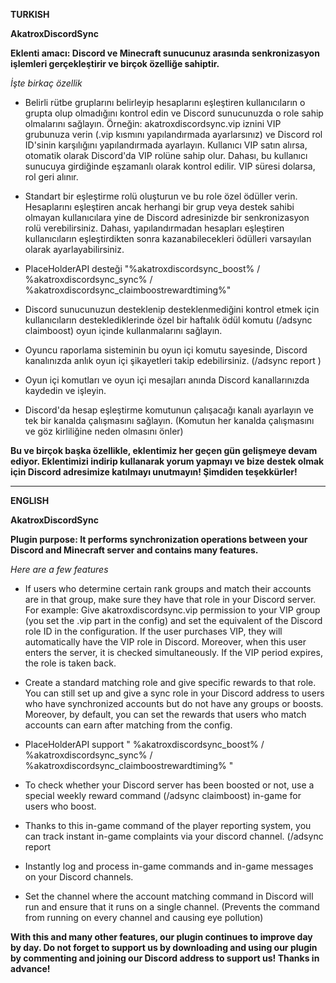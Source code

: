 **TURKISH**

**AkatroxDiscordSync**

**Eklenti amacı: Discord ve Minecraft sunucunuz arasında senkronizasyon işlemleri gerçekleştirir ve birçok özelliğe sahiptir.**


_İşte birkaç özellik_

- Belirli rütbe gruplarını belirleyip hesaplarını eşleştiren kullanıcıların o grupta olup olmadığını kontrol edin ve Discord sunucunuzda o role sahip olmalarını sağlayın. Örneğin: akatroxdiscordsync.vip iznini VIP grubunuza verin (.vip kısmını yapılandırmada ayarlarsınız) ve Discord rol ID'sinin karşılığını yapılandırmada ayarlayın. Kullanıcı VIP satın alırsa, otomatik olarak Discord'da VIP rolüne sahip olur. Dahası, bu kullanıcı sunucuya girdiğinde eşzamanlı olarak kontrol edilir. VIP süresi dolarsa, rol geri alınır.

- Standart bir eşleştirme rolü oluşturun ve bu role özel ödüller verin. Hesaplarını eşleştiren ancak herhangi bir grup veya destek sahibi olmayan kullanıcılara yine de Discord adresinizde bir senkronizasyon rolü verebilirsiniz. Dahası, yapılandırmadan hesapları eşleştiren kullanıcıların eşleştirdikten sonra kazanabilecekleri ödülleri varsayılan olarak ayarlayabilirsiniz.

- PlaceHolderAPI desteği "%akatroxdiscordsync_boost% / %akatroxdiscordsync_sync% / %akatroxdiscordsync_claimboostrewardtiming%"

- Discord sunucunuzun desteklenip desteklenmediğini kontrol etmek için kullanıcıların desteklediklerinde özel bir haftalık ödül komutu (/adsync claimboost) oyun içinde kullanmalarını sağlayın.

- Oyuncu raporlama sisteminin bu oyun içi komutu sayesinde, Discord kanalınızda anlık oyun içi şikayetleri takip edebilirsiniz. (/adsync report <player> <reason>)

- Oyun içi komutları ve oyun içi mesajları anında Discord kanallarınızda kaydedin ve işleyin.

- Discord'da hesap eşleştirme komutunun çalışacağı kanalı ayarlayın ve tek bir kanalda çalışmasını sağlayın. (Komutun her kanalda çalışmasını ve göz kirliliğine neden olmasını önler)


**Bu ve birçok başka özellikle, eklentimiz her geçen gün gelişmeye devam ediyor. Eklentimizi indirip kullanarak yorum yapmayı ve bize destek olmak için Discord adresimize katılmayı unutmayın! Şimdiden teşekkürler!**



------------------------------------------------------------------------------------------------------------------------------------------------------------------------------------------------------------------------------------------------



**ENGLISH**

**AkatroxDiscordSync**

**Plugin purpose: It performs synchronization operations between your Discord and Minecraft server and contains many features.**


_Here are a few features_

- If users who determine certain rank groups and match their accounts are in that group, make sure they have that role in your Discord server. For example: Give akatroxdiscordsync.vip permission to your VIP group (you set the .vip part in the config) and set the equivalent of the Discord role ID in the configuration. If the user purchases VIP, they will automatically have the VIP role in Discord. Moreover, when this user enters the server, it is checked simultaneously. If the VIP period expires, the role is taken back.
  
- Create a standard matching role and give specific rewards to that role. You can still set up and give a sync role in your Discord address to users who have synchronized accounts but do not have any groups or boosts. Moreover, by default, you can set the rewards that users who match accounts can earn after matching from the config.
  
- PlaceHolderAPI support " %akatroxdiscordsync_boost% / %akatroxdiscordsync_sync% / %akatroxdiscordsync_claimboostrewardtiming% "
  
- To check whether your Discord server has been boosted or not, use a special weekly reward command (/adsync claimboost) in-game for users who boost.
  
- Thanks to this in-game command of the player reporting system, you can track instant in-game complaints via your discord channel. (/adsync report <player> <reason>

- Instantly log and process in-game commands and in-game messages on your Discord channels.
  
- Set the channel where the account matching command in Discord will run and ensure that it runs on a single channel. (Prevents the command from running on every channel and causing eye pollution)


**With this and many other features, our plugin continues to improve day by day. Do not forget to support us by downloading and using our plugin by commenting and joining our Discord address to support us! Thanks in advance!**
